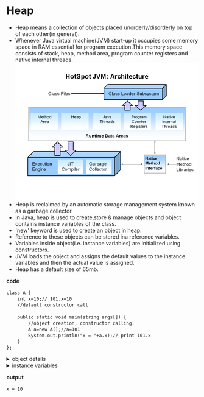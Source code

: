 # Heap

* Heap means a collection of objects placed unorderly/disorderly on top of each other(in general).
* Whenever Java virtual machine(JVM) start-up it occupies some memory space in RAM essential for program execution.This memory space consists of stack, heap, method area, program counter registers and native internal threads.
![picture alt](https://github.com/mittulmandhan/java-interview-prep/blob/master/img/Heap/JVM%20Architecture.PNG)
* Heap is reclaimed by an automatic storage management system known as a garbage collector.
* In Java, heap is used to create,store & manage objects and object contains instance variables of the class.
* 'new' keyword is used to create an object in heap.
* Reference to these objects can be stored ina reference variables.
* Variables inside object(i.e. instance variables) are initialized using constructors.
* JVM loads the object and assigns the default values to the instance variables and then the actual value is assigned.
* Heap has a default size of 65mb.

**code**
````
class A {
    int x=10;// 101.x=10
    //default constructor call
    
    public static void main(string args[]) {
        //object creation, constructor calling.
        A a=new A();//a=101
        System.out.println("x = "+a.x);// print 101.x
    }
};
````

<details>
    <summary>object details</summary>
    <p>object name: a</p>
    <p>object type: class A</p>
    <p>object address: 101(lets say)</p>
    
    x = ~~0~~ 10
</details>

<details>
    <summary>instance variables</summary>
    <p>x = <strike>0</strike> 10</p>
</details>

**output**
````
x = 10
````
